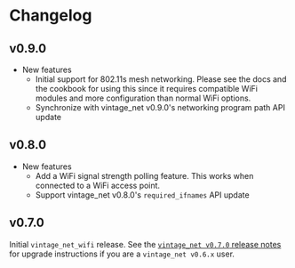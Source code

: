 # Changelog

## v0.9.0

* New features
  * Initial support for 802.11s mesh networking. Please see the docs and the
    cookbook for using this since it requires compatible WiFi modules and more
    configuration than normal WiFi options.
  * Synchronize with vintage_net v0.9.0's networking program path API update

## v0.8.0

* New features
  * Add a WiFi signal strength polling feature. This works when connected to a
    WiFi access point.
  * Support vintage_net v0.8.0's `required_ifnames` API update

## v0.7.0

Initial `vintage_net_wifi` release. See the [`vintage_net v0.7.0` release
notes](https://github.com/nerves-networking/vintage_net/releases/tag/v0.7.0)
for upgrade instructions if you are a `vintage_net v0.6.x` user.

